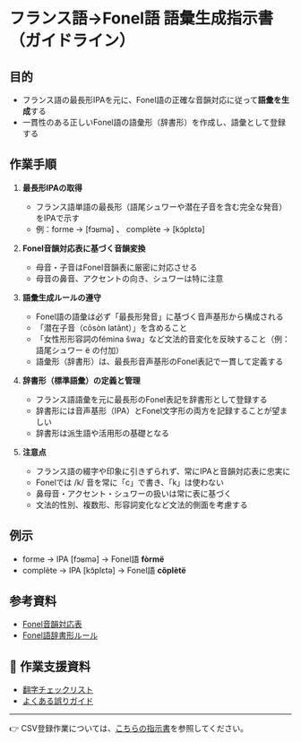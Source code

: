 # フランス語→Fonel語 語彙生成指示書（ガイドライン）

## 目的  
- フランス語の最長形IPAを元に、Fonel語の正確な音韻対応に従って**語彙を生成**する  
- 一貫性のある正しいFonel語の語彙形（辞書形）を作成し、語彙として登録する

## 作業手順

1. **最長形IPAの取得**  
   - フランス語単語の最長形（語尾シュワーや潜在子音を含む完全な発音）をIPAで示す  
   - 例：forme → [fɔʁmə] 、 complète → [kɔ̃plɛtə]

2. **Fonel音韻対応表に基づく音韻変換**  
   - 母音・子音はFonel音韻表に厳密に対応させる  
   - 母音の鼻音、アクセントの向き、シュワーは特に注意

3. **語彙生成ルールの遵守**  
   - Fonel語の語彙は必ず「最長形発音」に基づく音声基形から構成される  
   - 「潜在子音（cõsòn latãnt）」を含めること  
   - 「女性形形容詞のfémina ŝwa」など文法的音変化を反映すること（例：語尾シュワー ë の付加）  
   - 語彙形（辞書形）は、最長形音声基形のFonel表記で一貫して定義する  

4. **辞書形（標準語彙）の定義と管理**  
   - フランス語語彙を元に最長形のFonel表記を辞書形として登録する  
   - 辞書形には音声基形（IPA）とFonel文字形の両方を記録することが望ましい  
   - 辞書形は派生語や活用形の基礎となる

5. **注意点**  
   - フランス語の綴字や印象に引きずられず、常にIPAと音韻対応表に忠実に  
   - Fonelでは /k/ 音を常に「c」で書き、「k」は使わない  
   - 鼻母音・アクセント・シュワーの扱いは常に表に基づく  
   - 文法的性別、複数形、形容詞変化など文法的側面を考慮する

## 例示

- forme → IPA [fɔʁmə] → Fonel語 **fòrmë**  
- complète → IPA [kɔ̃plɛtə] → Fonel語 **cõplètë**  

## 参考資料

- [Fonel音韻対応表](https://arixatos.github.io/fonel/phonology/)  
- [Fonel語辞書形ルール](https://arixatos.github.io/fonel/lexicon/)

## 🔧 作業支援資料

- [翻字チェックリスト](./phonology_checklist.md)
- [よくある誤りガイド](./common_mistakes.md)



---

👉 CSV登録作業については、[こちらの指示書](lexicon_csv_entry.md)を参照してください。
